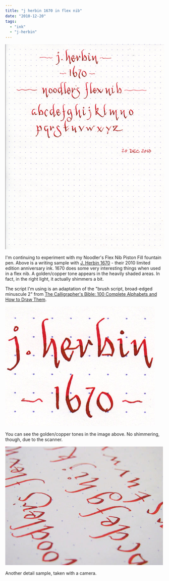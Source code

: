 ```yaml
---
title: "j herbin 1670 in flex nib"
date: "2010-12-20"
tags: 
  - "ink"
  - "j-herbin"
---
```


![](j-herbin-1670-flex-nib.jpg)

  
I'm continuing to experiment with my Noodler's Flex Nib Piston Fill fountain pen. Above is a writing sample with [J. Herbin 1670](/blog/2010/5/16/ink-review-j-herbin-1670.html/) - their 2010 limited edition anniversary ink. 1670 does some very interesting things when used in a flex nib. A golden/copper tone appears in the heavily shaded areas. In fact, in the right light, it actually shimmers a bit.

The script I'm using is an adaptation of the "brush script, broad-edged minuscule 2" from [The Calligrapher's Bible: 100 Complete Alphabets and How to Draw Them](http://www.amazon.com/gp/product/0764156152?ie=UTF8&tag=seizethedav0c-20&linkCode=as2&camp=1789&creative=390957&creativeASIN=0764156152).

![](j-herbin-1670-flex-sample-2.jpg)

  

You can see the golden/copper tones in the image above. No shimmering, though, due to the scanner.

  

![](j-herbin-1670-flex-sample.jpg)

  

Another detail sample, taken with a camera.
